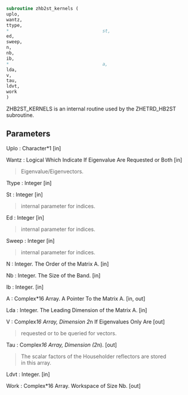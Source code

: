 ```fortran  
subroutine zhb2st_kernels (  
uplo,  
wantz,  
ttype,  
*                                   st,  
ed,  
sweep,  
n,  
nb,  
ib,  
*                                   a,  
lda,  
v,  
tau,  
ldvt,  
work  
)  
```  
  
ZHB2ST_KERNELS is an internal routine used by the ZHETRD_HB2ST  
subroutine.  
  
## Parameters  
Uplo : Character*1 [in]  
  
Wantz : Logical Which Indicate If Eigenvalue Are Requested or Both [in]  
> Eigenvalue/Eigenvectors.  
  
Ttype : Integer [in]  
  
St : Integer [in]  
> internal parameter for indices.  
  
Ed : Integer [in]  
> internal parameter for indices.  
  
Sweep : Integer [in]  
> internal parameter for indices.  
  
N : Integer. The Order of the Matrix A. [in]  
  
Nb : Integer. The Size of the Band. [in]  
  
Ib : Integer. [in]  
  
A : Complex*16 Array. A Pointer To the Matrix A. [in, out]  
  
Lda : Integer. The Leading Dimension of the Matrix A. [in]  
  
V : Complex*16 Array, Dimension 2*n If Eigenvalues Only Are [out]  
> requested or to be queried for vectors.  
  
Tau : Complex*16 Array, Dimension (2*n). [out]  
> The scalar factors of the Householder reflectors are stored  
> in this array.  
  
Ldvt : Integer. [in]  
  
Work : Complex*16 Array. Workspace of Size Nb. [out]  
  
